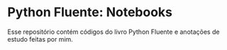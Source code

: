 # Python Fluente: Notebooks
Esse repositório contém códigos do livro Python Fluente e anotações de estudo feitas por mim.